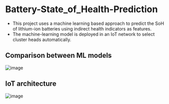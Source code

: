 # Battery-State_of_Health-Prediction

* This project uses a machine learning based approach to predict the SoH of lithium-ion batteries using indirect health indicators as features.
* The machine-learning model is deployed in an IoT network to select cluster heads automatically.

## Comparison between ML models
![image](https://user-images.githubusercontent.com/76595496/230458273-bdc4a2ed-cebc-49d3-8116-3bb0ceaa661d.png)

## IoT architecture
![image](https://user-images.githubusercontent.com/76595496/230458663-893d8c4d-d1d7-461e-b8f0-7adc7b446a4f.png)
